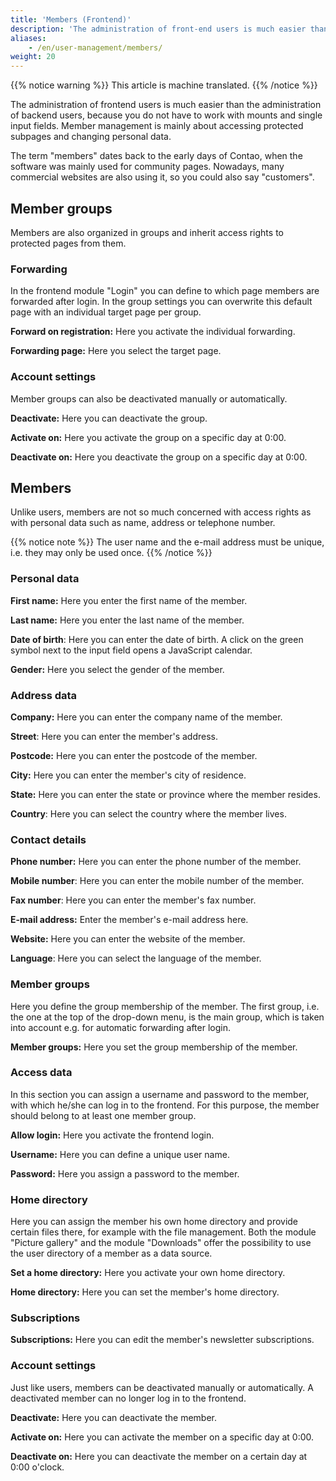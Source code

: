 ```yaml
---
title: 'Members (Frontend)'
description: 'The administration of front-end users is much easier than the administration of back-end users, since there is no need to work with mounts and individual input fields.'
aliases:
    - /en/user-management/members/
weight: 20
---
```


{{% notice warning %}}
This article is machine translated.
{{% /notice %}}

The administration of frontend users is much easier than the administration of backend users, because you do not have to work with mounts and single input fields. Member management is mainly about accessing protected subpages and changing personal data.

The term "members" dates back to the early days of Contao, when the software was mainly used for community pages. Nowadays, many commercial websites are also using it, so you could also say "customers".

## Member groups

Members are also organized in groups and inherit access rights to protected pages from them.

### Forwarding

In the frontend module "Login" you can define to which page members are forwarded after login. In the group settings you can overwrite this default page with an individual target page per group.

**Forward on registration:** Here you activate the individual forwarding.

**Forwarding page:** Here you select the target page.

### Account settings

Member groups can also be deactivated manually or automatically.

**Deactivate:** Here you can deactivate the group.

**Activate on:** Here you activate the group on a specific day at 0:00.

**Deactivate on:** Here you deactivate the group on a specific day at 0:00.

## Members

Unlike users, members are not so much concerned with access rights as with personal data such as name, address or telephone number.

{{% notice note %}}
The user name and the e-mail address must be unique, i.e. they may only be used once. 
{{% /notice %}}

### Personal data

**First name:** Here you enter the first name of the member.

**Last name:** Here you enter the last name of the member.

**Date of birth**: Here you can enter the date of birth. A click on the green symbol next to the input field opens a JavaScript calendar.

**Gender:** Here you select the gender of the member.

### Address data

**Company:** Here you can enter the company name of the member.

**Street**: Here you can enter the member's address.

**Postcode:** Here you can enter the postcode of the member.

**City:** Here you can enter the member's city of residence.

**State:** Here you can enter the state or province where the member resides.

**Country**: Here you can select the country where the member lives.

### Contact details

**Phone number:** Here you can enter the phone number of the member.

**Mobile number**: Here you can enter the mobile number of the member.

**Fax number**: Here you can enter the member's fax number.

**E-mail address:** Enter the member's e-mail address here.

**Website:** Here you can enter the website of the member.

**Language**: Here you can select the language of the member.

### Member groups

Here you define the group membership of the member. The first group, i.e. the one at the top of the drop-down menu, is the main group, which is taken into account e.g. for automatic forwarding after login.

**Member groups:** Here you set the group membership of the member.

### Access data

In this section you can assign a username and password to the member, with which he/she can log in to the frontend. For this purpose, the member should belong to at least one member group.

**Allow login:** Here you activate the frontend login.

**Username:** Here you can define a unique user name.

**Password:** Here you assign a password to the member.

### Home directory

Here you can assign the member his own home directory and provide certain files there, for example with the file management. Both the module "Picture gallery" and the module "Downloads" offer the possibility to use the user directory of a member as a data source.

**Set a home directory:** Here you activate your own home directory.

**Home directory:** Here you can set the member's home directory.

### Subscriptions

**Subscriptions:** Here you can edit the member's newsletter subscriptions.

### Account settings

Just like users, members can be deactivated manually or automatically. A deactivated member can no longer log in to the frontend.

**Deactivate:** Here you can deactivate the member.

**Activate on:** Here you can activate the member on a specific day at 0:00.

**Deactivate on:** Here you can deactivate the member on a certain day at 0:00 o'clock.
